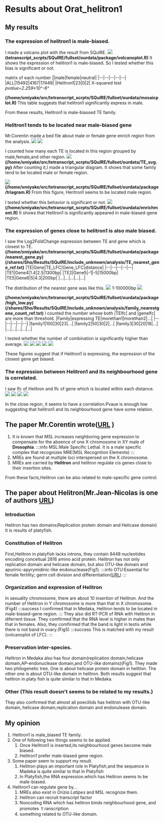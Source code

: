 # Results about Orat_helitron1

## My results
### The expression of helitron1 is male-biased.
I made a volcano plot with the result from SQuIRE.
![](https://i.imgur.com/wq3xVHT.png)
**(tetranscript_scrpts/SQuIRE/fullset/ourdata/package/volcanoplot.R)**
It shows the expression of helitron1 is male-biased. So I tested whether this bias is significant or not.

matrix of each number
||male|female|neutral|
|--|--|--|--|--|
|ALL|15492|4167|17449|
|Helitron1|23|0|2|
X-squared test
*pvalue=2.259×10^-6^*

**(/home/smiyake/src/tetranscript_scrpts/SQuIRE/fullset/ourdata/mosaicplot.R)**
This table suggests that helitron1 significantly express in male.


From these results, Helitron1 is male-biassed TE family.


### Helitron1 tends to be located near male-biased gene

Mr.Corentin made a bed file about male or female gene enrich region from the analysis.
![](https://i.imgur.com/Bzx5uv9.png)
![](https://i.imgur.com/2lfsSVP.png)

I counted how many each TE is located in this region grouped by male,female,and other region.
![](https://i.imgur.com/1W5eqhe.png)
**(/home/smiyake/src/tetranscript_scrpts/SQuIRE/fullset/ourdata/TE_svg.py)**
After counting it,I made a triangular diagram.
It shows that some family tend to be located male or female region.

![](https://i.imgur.com/pMYGj0V.png)
**(/home/smiyake/src/tetranscript_scrpts/SQuIRE/fullset/ourdata/package/triagram.R)**
From this figure, Heritron1 seems to be located male region.

I tested whether this behavior is significant or not.
![](https://i.imgur.com/MtzbQPQ.png)
**(/home/smiyake/src/tetranscript_scrpts/SQuIRE/fullset/ourdata/enrichment.R)**
It shows that Helitron1 is significantly appeared in male-biased-gene region.

### The expression of genes close to helitron1 is also male biased.
I saw the Log2FoldChange expression between TE and gene which is closest to TE.
**(/home/smiyake/src/tetranscript_scrpts/SQuIRE/fullset/ourdata/package/nearest_gene.py)**
**(/shares/Sho/Results/SQuIRE/include_unknown/analysis/TE_nearest_gene_ref.txt)**
|TE|Gene|TE_LFC|Gene_LFC|distance|
|--|--|--|--|--|
|TE1|Gene4|1.4|2.5|1300bp|
|TE2|Gene5|-1|-5|15000bp|
|TE5|Gene6|5|4.3|200bp|
|...|...|...|...|...|

The distribution of the nearest gene was like this.
![](https://i.imgur.com/2Slgh4H.png)
1-100000bp
![](https://i.imgur.com/8VfzSwx.png)

**(/home/smiyake/src/tetranscript_scrpts/SQuIRE/fullset/ourdata/package
/high_low.py)**
**(/shares/Sho/Results/SQuIRE/include_unknown/analysis/family_nearestgene_count_ref.txt)**
I counted the number whose both |TElfc| and |genelfc| are more than threshold.
|Family|expressing TE|morethan1|morethan2|...|
|--|--|--|--|--|
|family1|100|30|23|...|
|family2|50|30|2|...|
|family3|30|20|18|...|
|...|...|...|...|...|

I tested whether the number of combination is significantly higher than average.
![](https://i.imgur.com/J94GuxP.png)
![](https://i.imgur.com/5SP7sb1.png)
![](https://i.imgur.com/mKW3L1a.png)
![](https://i.imgur.com/R73Opa9.png)
![](https://i.imgur.com/uE4P01v.png)

These figures suggest that if Helitron1 is expressing, the expression of the closest gene get biased. 

### The expression between Helitron1 and its neighbourhood gene is correlated.

I saw lfc of Helitron and lfc of gene which is located within each distance.
![](https://i.imgur.com/dczHa9v.png)
![](https://i.imgur.com/CJMwE5w.png)
![](https://i.imgur.com/qj3T6rC.png)
![](https://i.imgur.com/Z4XriL9.png)

In the close region, it seems to have a correlation.Pvaue is enough low suggesting that helitron1 and its neighbourhood gene have some relation.

## The paper Mr.Corentin wrote([URL](https://mobilednajournal.biomedcentral.com/articles/10.1186/s13100-019-0185-0) )
1. It is known that MSL increases neighboring gene expression to compensate for the absence of one X chromosome in XY male of **Drosophia**.
:::info
MSL:Male Specific Lethal.
It is a male specific complex that recognizes MRE(MSL Recognition Elements)
:::
2. MREs are found at multiple loci interspersed on the X chromosome.
3. MREs are carried by **Helitron** and helitron regulate cis genes close to their insertion sites.

From these facts,Helitron can be also related to male-specific gene control.

## The paper about Helitron(Mr.Jean-Nicolas is one of authors [URL](https://www.liebertpub.com/doi/pdf/10.1089/zeb.2006.3.39))

### Introduction
Helitron has two domains(Replication protein domain and Helicase domain)
It is results of platyfish.

### Constitution of Helitron 
First,Helitron in platyfish lacks introns, they contain 8448 nucleotides encoding conceitual 2816 amino acid protein.
Helitron has not only replication domain and helicase domain, but also OTU-like domain and apurinic-apyrymidinic-like endonuclease(Fig1).
:::info
OTU:Essential for female fertility; germ cell division and differentiation([URL](https://www.uniprot.org/uniprot/P10383))
:::

### Organization and expression of Helitron
In sexuality chromosome, there are about 10 insertion of Helitron. 
And the number of Helitron in Y chromosome is more than that in X chromosome.(Fig4)
:::success
I confirmed that in Medaka, Helitron tends to be located in male-biased-gene region.
:::
They also did RT-PCR of RNA with Helitron in diferrent tissue.
They comfirmed that the RNA level is higher in males than that in females.
Also, they comfirmed that the band is light in testis while there is not band in ovary.(Fig5)
:::success
This is matched with my result (volcanoplot of LFC).
:::

### Preservation inter-species.
Helitron in Medaka also has four domain(replication domain,helicase domain,AP-endonuclease domain,and OTU-like domains)(Fig1).
They made two philogenetic tree. One is about helicase protein domain in helitlon.
The other one is about OTU-like domain in helitron. Both results suggest that helitron in platy fish is quite similar to that in Medaka.

### Other (This result doesn't seems to be related to my results.)
Thay also confirmed that almost all poeciliids has helitron with OTU-like domain, helicase domain,replication domain and endonulease domain.



## My opinion
1. Helitron1 is male_biased TE family.
2. One of following two things seems to be applied.
    1. Once Helitron1 is inserted,its neighbourhood genes become male biased.
    2. Helitron1 prefer male-biased gene region. 
3. Some paper seem to support my result.
    1. Helitron plays an important role in Platyfish,and the sequence in Madeka is quite similar to that in Platyfish 
    2. In Platyfish,the RNA expression.which has Helitron seems to be male-biased. 
5. Helitron1 can regulate gene by...
    1. MREs also exist in *Orizia Latipes* and MSL recognize them.
    2. Helitron can recruit transcript factor
    3. Noncoding RNA which has helitron binds neighbourhood gene, and promotes ｔranscription
    4. something related to OTU-like domain.
 